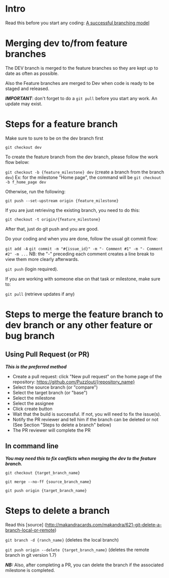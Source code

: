 # Intro
Read this before you start any coding: [A successful branching model](http://nvie.com/posts/a-successful-git-branching-model/)

# Merging dev to/from feature branches
The DEV branch is merged to the feature branches so they are kept up to date as often as possible.

Also the Feature branches are merged to Dev when code is ready to be staged and released.

***IMPORTANT***: don't forget to do a `git pull` before you start any work. An update may exist.

# Steps for a feature branch

Make sure to sure to be on the dev branch first

`git checkout dev`

To create the feature branch from the dev branch, please follow the work flow below:

`git checkout -b {feature_milestone} dev` (create a branch from the branch `dev`)
Ex: for the milestone "Home page", the command will be `git checkout -b f_home_page dev`

Otherwise, run the following:

`git push --set-upstream origin {feature_milestone}`

If you are just retrieving the existing branch, you need to do this:

`git checkout -t origin/{feature_milestone}`
 
After that, just do git push and you are good.

Do your coding and when you are done, follow the usual git commit flow:

`git add -A`
`git commit -m "#{issue_id}" -m "- Comment #1" -m "- Comment #2" -m ...`
NB: the "-" preceding each comment creates a line break to view them more clearly afterwards.

`git push` (login required).

If you are working with someone else on that task or milestone, make sure to:

`git pull` (retrieve updates if any)

# Steps to merge the feature branch to dev branch or any other feature or bug branch
## Using Pull Request (or PR)
***This is the preferred method***
- Create a pull request: click "New pull request" on the home page of the repository: https://github.com/Puzzlout/{repository_name}
- Select the source branch (or "compare")
- Select the target branch (or "base")
- Select the milestone
- Select the assignee
- Click create button
- Wait that the build is successful. If not, you will need to fix the issue(s).
- Notify the PR reviewer and tell him if the branch can be deleted or not (See Section "Steps to delete a branch" below)
- The PR reviewer will complete the PR 

## In command line 
***You may need this to fix conflicts when merging the dev to the feature branch.***

`git checkout {target_branch_name}`

`git merge --no-ff {source_branch_name}`

`git push origin {target_branch_name}`

# Steps to delete a branch
Read this [source] (http://makandracards.com/makandra/621-git-delete-a-branch-local-or-remote)

`git branch -d {ranch_name}` (deletes the local branch)

`git push origin --delete {target_branch_name}` (deletes the remote branch in git version 1.7)

***NB:*** Also, after completing a PR, you can delete the branch if the associated milestone is completed.
